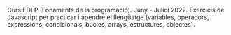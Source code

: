 Curs FDLP (Fonaments de la programació). Juny - Juliol 2022.
Exercicis de Javascript per practicar i apendre el llengüatge (variables, operadors, expressions, condicionals, bucles, arrays, estructures, objectes).
